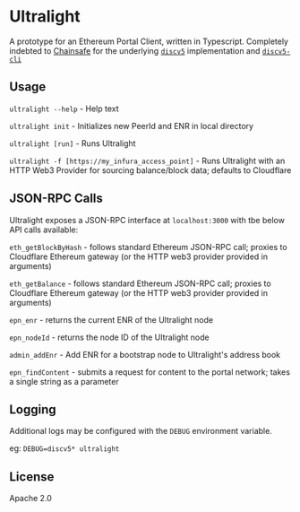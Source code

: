 # Ultralight

A prototype for an Ethereum Portal Client, written in Typescript.  Completely indebted to [Chainsafe](https://chainsafe.io/) for the underlying [`discv5`](https://github.com/chainsafe/discv5) implementation and [`discv5-cli`](https://github.com/chainsafe/discv5-cli)

## Usage

`ultralight --help` - Help text

`ultralight init` - Initializes new PeerId and ENR in local directory

`ultralight [run]` - Runs Ultralight

`ultralight -f [https://my_infura_access_point]` - Runs Ultralight with an HTTP Web3 Provider for sourcing balance/block data; defaults to Cloudflare 



## JSON-RPC Calls

Ultralight exposes a JSON-RPC interface at `localhost:3000` with tbe below API calls available:

`eth_getBlockByHash` - follows standard Ethereum JSON-RPC call; proxies to Cloudflare Ethereum gateway (or the HTTP web3 provider provided in arguments)

`eth_getBalance` - follows standard Ethereum JSON-RPC call; proxies to Cloudflare Ethereum gateway (or the HTTP web3 provider provided in arguments)

`epn_enr` - returns the current ENR of the Ultralight node

`epn_nodeId` - returns the node ID of the Ultralight node

`admin_addEnr` - Add ENR for a bootstrap node to Ultralight's address book

`epn_findContent` - submits a request for content to the portal network; takes a single string as a parameter
## Logging

Additional logs may be configured with the `DEBUG` environment variable.

eg: `DEBUG=discv5* ultralight`

## License

Apache 2.0
